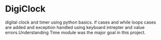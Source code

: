 # DigiClock
digital clock and timer using python basics.
if cases and while loops cases are added and exception handled using keyboard intrepter and value errors.Understanding Time module was the major goal in this project.
